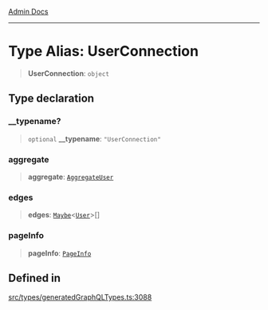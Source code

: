 [Admin Docs](/)

***

# Type Alias: UserConnection

> **UserConnection**: `object`

## Type declaration

### \_\_typename?

> `optional` **\_\_typename**: `"UserConnection"`

### aggregate

> **aggregate**: [`AggregateUser`](AggregateUser.md)

### edges

> **edges**: [`Maybe`](Maybe.md)\<[`User`](User.md)\>[]

### pageInfo

> **pageInfo**: [`PageInfo`](PageInfo.md)

## Defined in

[src/types/generatedGraphQLTypes.ts:3088](https://github.com/Suyash878/talawa-api/blob/cfd688207611ba245c99edd8dbaccb2cdbf6a043/src/types/generatedGraphQLTypes.ts#L3088)
